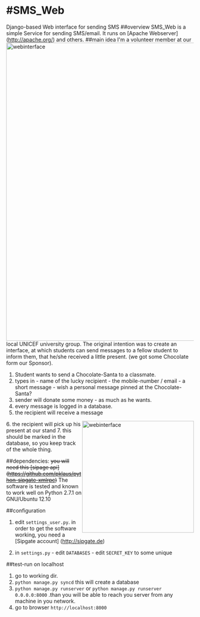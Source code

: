 #SMS_Web
=======

Django-based Web interface for sending SMS
##overview
SMS_Web is a simple Service for sending SMS/email. It runs on [Apache Webserver] (http://apache.org/) and others.
<img src="http://gerneth.info/files/unicef_2.png" width="800" height=auto alt="webinterface" title="default Webinterface of SMS_Web" style="float: right;" />
##main idea
I'm a volunteer member at our local UNICEF university group.
The original intention was to create an interface, at which students can send messages to a fellow student to inform them, that he/she received a little present. (we got some Chocolate form our Sponsor).
  1. Student wants to send a Chocolate-Santa to a classmate.
  2. types in 
    - name of the lucky recipient
    - the mobile-number / email
    - a short message
    - wish a personal message pinned at the Chocolate-Santa?
  3. sender will donate some money - as much as he wants.
  4. every message is logged in a database.
  5. the recipient will receive a message
<img src="http://gerneth.info/files/screenshot_02.png" width=300px height=auto alt="webinterface" title="default Webinterface of SMS_Web" style="float: right;" />
  6. the recipient will pick up his present at our stand
  7. this should be marked in the database, so you keep track of the whole thing.

##dependencies:
~~you will need this [sipage api] (https://github.com/pklaus/python-sipgate-xmlrpc)~~
The software is tested and known to work well on Python 2.7.1 on GNU/Ubuntu 12.10

##configuration
  1. edit `settings_user.py`. in order to get the software working, you need a [Sipgate account] (http://sipgate.de)

  2. in `settings.py`
    - edit `DATABASES`
    - edit `SECRET_KEY` to some unique

##test-run on localhost
1. go to working dir.
2. `python manage.py syncd` this will create a database
3. `python manage.py runserver` or `python manage.py runserver 0.0.0.0:8000`  .than you will be able to reach you server from any machine in you network.
4. go to browser `http://localhost:8000`

